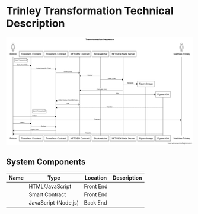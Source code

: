 # Trinley Transformation Technical Description

![Sequence](tr2.png)

## System Components

|Name|Type|Location|Description|
|----|-----|----------|-----------|
|   |HTML/JavaScript|Front End      |
|   |Smart Contract|Front End   |
|   |JavaScript (Node.js)|Back End|

